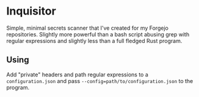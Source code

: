 # Inquisitor

Simple, minimal secrets scanner that I've created for my Forgejo repositories.
Slightly more powerful than a bash script abusing grep with regular expressions
and slightly less than a full fledged Rust program.

## Using

Add "private" headers and path regular expressions to a `configuration.json` and
pass `--config=path/to/configuration.json` to the program.
